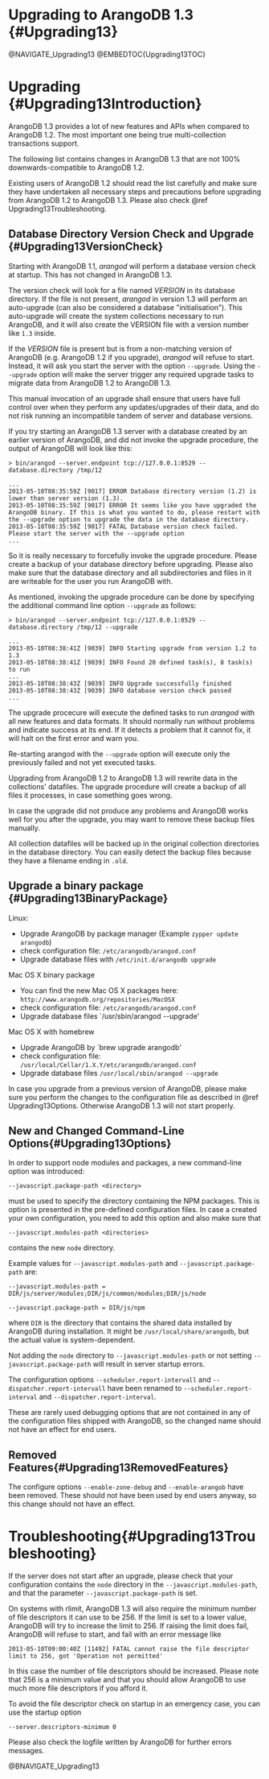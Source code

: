 Upgrading to ArangoDB 1.3 {#Upgrading13}
========================================

@NAVIGATE_Upgrading13
@EMBEDTOC{Upgrading13TOC}

Upgrading {#Upgrading13Introduction}
====================================

ArangoDB 1.3 provides a lot of new features and APIs when compared to ArangoDB
1.2. The most important one being true multi-collection transactions support.

The following list contains changes in ArangoDB 1.3 that are not 100%
downwards-compatible to ArangoDB 1.2.

Existing users of ArangoDB 1.2 should read the list carefully and make sure they
have undertaken all necessary steps and precautions before upgrading from
ArangoDB 1.2 to ArangoDB 1.3. Please also check @ref Upgrading13Troubleshooting.


Database Directory Version Check and Upgrade {#Upgrading13VersionCheck}
-----------------------------------------------------------------------

Starting with ArangoDB 1.1, _arangod_ will perform a database version check at
startup. This has not changed in ArangoDB 1.3.

The version check will look for a file named _VERSION_ in its database
directory. If the file is not present, _arangod_ in version 1.3 will perform an
auto-upgrade (can also be considered a database "initialisation"). This
auto-upgrade will create the system collections necessary to run ArangoDB, and
it will also create the VERSION file with a version number like `1.3` inside.

If the _VERSION_ file is present but is from a non-matching version of ArangoDB
(e.g. ArangoDB 1.2 if you upgrade), _arangod_ will refuse to start. Instead, it
will ask you start the server with the option `--upgrade`.  Using the
`--upgrade` option will make the server trigger any required upgrade tasks to
migrate data from ArangoDB 1.2 to ArangoDB 1.3.

This manual invocation of an upgrade shall ensure that users have full control
over when they perform any updates/upgrades of their data, and do not risk
running an incompatible tandem of server and database versions.

If you try starting an ArangoDB 1.3 server with a database created by an earlier
version of ArangoDB, and did not invoke the upgrade procedure, the output of
ArangoDB will look like this:

    > bin/arangod --server.endpoint tcp://127.0.0.1:8529 --database.directory /tmp/12

    ...
    2013-05-10T08:35:59Z [9017] ERROR Database directory version (1.2) is lower than server version (1.3).
    2013-05-10T08:35:59Z [9017] ERROR It seems like you have upgraded the ArangoDB binary. If this is what you wanted to do, please restart with the --upgrade option to upgrade the data in the database directory.
    2013-05-10T08:35:59Z [9017] FATAL Database version check failed. Please start the server with the --upgrade option
    ...

So it is really necessary to forcefully invoke the upgrade procedure. Please
create a backup of your database directory before upgrading. Please also make
sure that the database directory and all subdirectories and files in it are
writeable for the user you run ArangoDB with.

As mentioned, invoking the upgrade procedure can be done by specifying the
additional command line option `--upgrade` as follows:

    > bin/arangod --server.endpoint tcp://127.0.0.1:8529 --database.directory /tmp/12 --upgrade

    ...
    2013-05-10T08:38:41Z [9039] INFO Starting upgrade from version 1.2 to 1.3
    2013-05-10T08:38:41Z [9039] INFO Found 20 defined task(s), 8 task(s) to run
    ...
    2013-05-10T08:38:43Z [9039] INFO Upgrade successfully finished
    2013-05-10T08:38:43Z [9039] INFO database version check passed
    ...

The upgrade procecure will execute the defined tasks to run _arangod_ with all
new features and data formats. It should normally run without problems and
indicate success at its end. If it detects a problem that it cannot fix, it will
halt on the first error and warn you.

Re-starting arangod with the `--upgrade` option will execute only the previously
failed and not yet executed tasks.

Upgrading from ArangoDB 1.2 to ArangoDB 1.3 will rewrite data in the collections'
datafiles. The upgrade procedure will create a backup of all files it processes, 
in case something goes wrong.

In case the upgrade did not produce any problems and ArangoDB works well for you
after the upgrade, you may want to remove these backup files manually.

All collection datafiles will be backed up in the original collection
directories in the database directory. You can easily detect the backup files
because they have a filename ending in `.old`.


Upgrade a binary package {#Upgrading13BinaryPackage}
---------------------------------------------------

Linux:
- Upgrade ArangoDB by package manager (Example `zypper update arangodb`)
- check configuration file: `/etc/arangodb/arangod.conf`
- Upgrade database files with `/etc/init.d/arangodb upgrade`

Mac OS X binary package
- You can find the new Mac OS X packages here: `http://www.arangodb.org/repositories/MacOSX`
- check configuration file: `/etc/arangodb/arangod.conf`
- Upgrade database files `/usr/sbin/arangod --upgrade'

Mac OS X with homebrew
- Upgrade ArangoDB by `brew upgrade arangodb'
- check configuration file: `/usr/local/Cellar/1.X.Y/etc/arangodb/arangod.conf`
- Upgrade database files `/usr/local/sbin/arangod --upgrade`

In case you upgrade from a previous version of ArangoDB, please make sure you
perform the changes to the configuration file as described in @ref Upgrading13Options.
Otherwise ArangoDB 1.3 will not start properly.


New and Changed Command-Line Options{#Upgrading13Options}
---------------------------------------------------------

In order to support node modules and packages, a new command-line option was
introduced:

    --javascript.package-path <directory>

must be used to specify the directory containing the NPM packages. This is option
is presented in the pre-defined configuration files. In case a created your own
configuration, you need to add this option and also make sure that

    --javascript.modules-path <directories>

contains the new `node` directory.

Example values for `--javascript.modules-path` and `--javascript.package-path` are:

    --javascript.modules-path = DIR/js/server/modules;DIR/js/common/modules;DIR/js/node

    --javascript.package-path = DIR/js/npm

where `DIR` is the directory that contains the shared data installed by ArangoDB
during installation. It might be `/usr/local/share/arangodb`, but the actual value is
system-dependent.

Not adding the `node` directory to `--javascript.modules-path` or not setting 
`--javascript.package-path` will result in server startup errors.


The configuration options `--scheduler.report-intervall` and `--dispatcher.report-intervall`
have been renamed to `--scheduler.report-interval` and `--dispatcher.report-interval`.

These are rarely used debugging options that are not contained in any of the configuration
files shipped with ArangoDB, so the changed name should not have an effect for end users.


Removed Features{#Upgrading13RemovedFeatures}
---------------------------------------------

The configure options `--enable-zone-debug` and `--enable-arangob` have been removed.
These should not have been used by end users anyway, so this change should not have
an effect.


Troubleshooting{#Upgrading13Troubleshooting}
============================================

If the server does not start after an upgrade, please check that your configuration
contains the `node` directory in the `--javascript.modules-path`, and that the
parameter `--javascript.package-path` is set.

On systems with rlimit, ArangoDB 1.3 will also require the minimum number of file 
descriptors it can use to be 256. If the limit is set to a lower value, ArangoDB will
try to increase the limit to 256. If raising the limit does fail, ArangoDB will refuse 
to start, and fail with an error message like

    2013-05-10T09:00:40Z [11492] FATAL cannot raise the file descriptor limit to 256, got 'Operation not permitted'

In this case the number of file descriptors should be increased. Please note that 256 
is a minimum value and that you should allow ArangoDB to use much more file descriptors
if you afford it.
  
To avoid the file descriptor check on startup in an emergency case, you can use the 
startup option 

    --server.descriptors-minimum 0


Please also check the logfile written by ArangoDB for further errors messages.

@BNAVIGATE_Upgrading13
